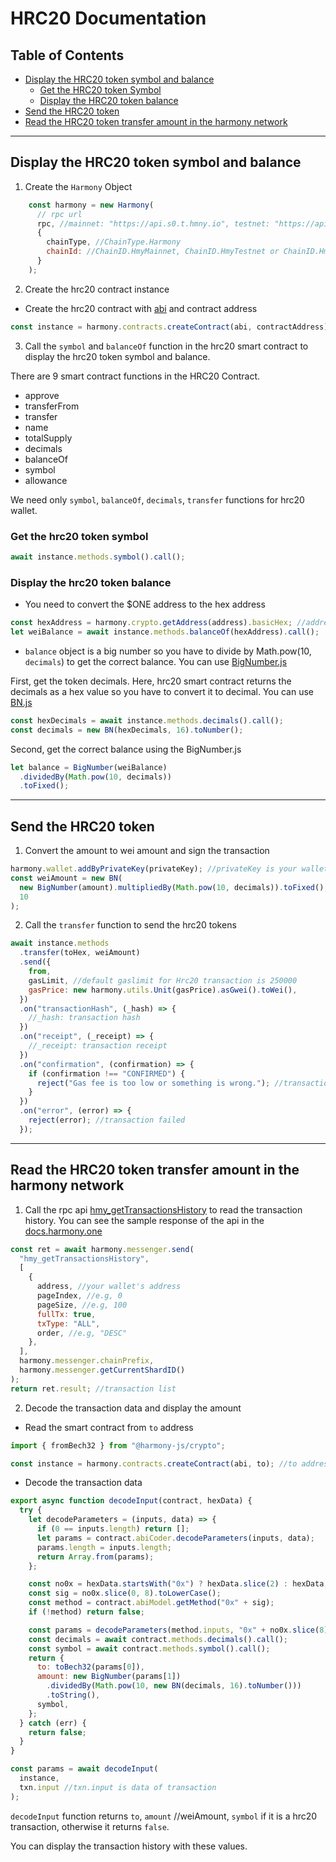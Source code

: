 # HRC20 Documentation

## Table of Contents

- [Display the HRC20 token symbol and balance](#display-the-hrc20-token-symbol-and-balance)
  - [Get the HRC20 token Symbol](get-the-hrc20-token-symbol)
  - [Display the HRC20 token balance](display-the-hrc20-token-balance)
- [Send the HRC20 token](#send-the-hrc20-token)
- [Read the HRC20 token transfer amount in the harmony network](read-the-hrc20-token-transfer-amount-in-the-harmony-network)

---

## Display the HRC20 token symbol and balance

1. Create the `Harmony` Object

```javascript
    const harmony = new Harmony(
      // rpc url
      rpc, //mainnet: "https://api.s0.t.hmny.io", testnet: "https://api.s0.b.hmny.io"
      {
        chainType, //ChainType.Harmony
        chainId: //ChainID.HmyMainnet, ChainID.HmyTestnet or ChainID.HmyLocal
      }
    );
```

2. Create the hrc20 contract instance

- Create the hrc20 contract with [abi](https://github.com/harmony-one/onewallet/blob/master/src/services/hrc20/artifacts/artifact.json) and contract address

```javascript
const instance = harmony.contracts.createContract(abi, contractAddress);
```

3. Call the `symbol` and `balanceOf` function in the hrc20 smart contract to display the hrc20 token symbol and balance.

There are 9 smart contract functions in the HRC20 Contract.

- approve
- transferFrom
- transfer
- name
- totalSupply
- decimals
- balanceOf
- symbol
- allowance

We need only `symbol`, `balanceOf`, `decimals`, `transfer` functions for hrc20 wallet.

### Get the hrc20 token symbol

```javascript
await instance.methods.symbol().call();
```

### Display the hrc20 token balance

- You need to convert the \$ONE address to the hex address

```javascript
const hexAddress = harmony.crypto.getAddress(address).basicHex; //address is $ONE address, if it is hex already, you don't have to call this function
let weiBalance = await instance.methods.balanceOf(hexAddress).call();
```

- `balance` object is a big number so you have to divide by Math.pow(10, `decimals`) to get the correct balance. You can use [BigNumber.js](https://github.com/MikeMcl/bignumber.js)

First, get the token decimals. Here, hrc20 smart contract returns the decimals as a hex value so you have to convert it to decimal. You can use [BN.js](https://github.com/indutny/bn.js)

```javascript
const hexDecimals = await instance.methods.decimals().call();
const decimals = new BN(hexDecimals, 16).toNumber();
```

Second, get the correct balance using the BigNumber.js

```javascript
let balance = BigNumber(weiBalance)
  .dividedBy(Math.pow(10, decimals))
  .toFixed();
```

---

## Send the HRC20 token

1. Convert the amount to wei amount and sign the transaction

```javascript
harmony.wallet.addByPrivateKey(privateKey); //privateKey is your wallet's privatekey
const weiAmount = new BN(
  new BigNumber(amount).multipliedBy(Math.pow(10, decimals)).toFixed(),
  10
);
```

2. Call the `transfer` function to send the hrc20 tokens

```javascript
await instance.methods
  .transfer(toHex, weiAmount)
  .send({
    from,
    gasLimit, //default gaslimit for Hrc20 transaction is 250000
    gasPrice: new harmony.utils.Unit(gasPrice).asGwei().toWei(),
  })
  .on("transactionHash", (_hash) => {
    //_hash: transaction hash
  })
  .on("receipt", (_receipt) => {
    //_receipt: transaction receipt
  })
  .on("confirmation", (confirmation) => {
    if (confirmation !== "CONFIRMED") {
      reject("Gas fee is too low or something is wrong."); //transaction failed
    }
  })
  .on("error", (error) => {
    reject(error); //transaction failed
  });
```

---

## Read the HRC20 token transfer amount in the harmony network

1. Call the rpc api [hmy_getTransactionsHistory](https://docs.harmony.one/home/developers/api/methods/transaction-related-methods/hmy_gettransactionshistory) to read the transaction history. You can see the sample response of the api in the [docs.harmony.one](https://docs.harmony.one/home/developers/api/methods/transaction-related-methods/hmy_gettransactionshistoryharmony)

```javascript
const ret = await harmony.messenger.send(
  "hmy_getTransactionsHistory",
  [
    {
      address, //your wallet's address
      pageIndex, //e.g, 0
      pageSize, //e.g, 100
      fullTx: true,
      txType: "ALL",
      order, //e.g, "DESC"
    },
  ],
  harmony.messenger.chainPrefix,
  harmony.messenger.getCurrentShardID()
);
return ret.result; //transaction list
```

2. Decode the transaction data and display the amount

- Read the smart contract from `to` address

```javascript
import { fromBech32 } from "@harmony-js/crypto";

const instance = harmony.contracts.createContract(abi, to); //to address of transaction
```

- Decode the transaction data

```javascript
export async function decodeInput(contract, hexData) {
  try {
    let decodeParameters = (inputs, data) => {
      if (0 == inputs.length) return [];
      let params = contract.abiCoder.decodeParameters(inputs, data);
      params.length = inputs.length;
      return Array.from(params);
    };

    const no0x = hexData.startsWith("0x") ? hexData.slice(2) : hexData;
    const sig = no0x.slice(0, 8).toLowerCase();
    const method = contract.abiModel.getMethod("0x" + sig);
    if (!method) return false;

    const params = decodeParameters(method.inputs, "0x" + no0x.slice(8));
    const decimals = await contract.methods.decimals().call();
    const symbol = await contract.methods.symbol().call();
    return {
      to: toBech32(params[0]),
      amount: new BigNumber(params[1])
        .dividedBy(Math.pow(10, new BN(decimals, 16).toNumber()))
        .toString(),
      symbol,
    };
  } catch (err) {
    return false;
  }
}
```

```javascript
const params = await decodeInput(
  instance,
  txn.input //txn.input is data of transaction
);
```

`decodeInput` function returns `to`, `amount` //weiAmount, `symbol` if it is a hrc20 transaction, otherwise it returns `false`.

You can display the transaction history with these values.
